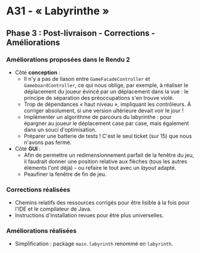 # A31 - « Labyrinthe »

## Phase 3 : Post-livraison - Corrections - Améliorations

### Améliorations proposées dans le Rendu 2

- Côté **conception** :
  - Il n'y a pas de liason entre `GameFacadeController` et `GameboardController`, ce qui nous oblige, par exemple, à réaliser le déplacement du joueur évincé par un déplacement dans la vue : le principe de séparation des préoccupations s'en trouve violé.
  - Trop de dépendances « haut niveau », impliquant les contrôleurs. À corriger absolument, si une version ultérieure devait voir le jour !
  - Implémenter un algorithme de parcours du labyrinthe : pour épargner au joueur le déplacement case par case, mais également dans un souci d'optimisation.
  - Préparer une batterie de tests ! C'est le seul ticket (sur 15) que nous n'avons pas fermé.
- Côté **GUI** :
  - Afin de permettre un redimensionnement parfait de la fenêtre du jeu, il faudrait donner une position relative aux flèches (tous les autres éléments l'ont déjà) - ou refaire le tout avec un _layout_ adapté.
  - Peaufiner la fenêtre de fin de jeu.

### Corrections réalisées

- Chemins relatifs des ressources corrigés pour être lisible à la fois pour l'IDE et le compilateur de Java.
- Instructions d'installation revues pour être plus universelles.


### Améliorations réalisées

- Simplification : package `main.labyrinth` renommé en `labyrinth`.
